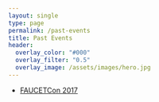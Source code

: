 ```yaml
---
layout: single
type: page
permalink: /past-events
title: Past Events
header:
  overlay_color: "#000"
  overlay_filter: "0.5"
  overlay_image: /assets/images/hero.jpg
---
```


* [FAUCETCon 2017](http://2017.conference.faucet.nz/)
